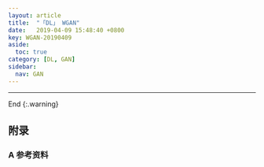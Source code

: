 ```yaml
---
layout: article
title:  "「DL」 WGAN"
date:   2019-04-09 15:48:40 +0800
key: WGAN-20190409
aside:
  toc: true
category: [DL, GAN]
sidebar:
  nav: GAN
---
```


>

<!--more-->


-------------------  
 End
{:.warning}  


## 附录
### A 参考资料
